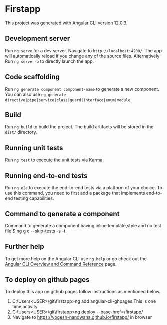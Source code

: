 # Firstapp

This project was generated with [Angular CLI](https://github.com/angular/angular-cli) version 12.0.3.

## Development server

Run `ng serve` for a dev server. Navigate to `http://localhost:4200/`. The app will automatically reload if you change any of the source files.
Alternatively Run `ng serve -o` to directly launch the app.

## Code scaffolding

Run `ng generate component component-name` to generate a new component. You can also use `ng generate directive|pipe|service|class|guard|interface|enum|module`.

## Build

Run `ng build` to build the project. The build artifacts will be stored in the `dist/` directory.

## Running unit tests

Run `ng test` to execute the unit tests via [Karma](https://karma-runner.github.io).

## Running end-to-end tests

Run `ng e2e` to execute the end-to-end tests via a platform of your choice. To use this command, you need to first add a package that implements end-to-end testing capabilities.

## Command to generate a component
Command to generate a component having inline template,style and no test file
$ ng g c <component-name> --skip-tests -s -t

## Further help

To get more help on the Angular CLI use `ng help` or go check out the [Angular CLI Overview and Command Reference](https://angular.io/cli) page.

## To deploy on github pages

To deploy this app on github pages follow instructions as mentioned below.
1) C:\Users\<USER>\git\firstapp>ng add angular-cli-ghpages.This is one time activity.
2) C:\Users\<USER>\git\firstapp>ng deploy --base-href=/firstapp/
3) Navigate to https://yogesh-nandwana.github.io/firstapp/ in browser